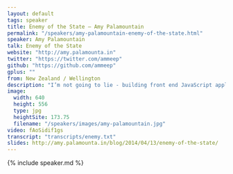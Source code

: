 ```yaml
---
layout: default
tags: speaker
title: Enemy of the State – Amy Palamountain
permalink: "/speakers/amy-palamountain-enemy-of-the-state.html"
speaker: Amy Palamountain
talk: Enemy of the State
website: "http://amy.palamounta.in"
twitter: "https://twitter.com/ammeep"
github: "https://github.com/ammeep"
gplus: ""
from: New Zealand / Wellington
description: "I’m not going to lie - building front end JavaScript applications can be hard. Why? Because state, that's why.\n\nWhen writing code for the client, we are almost entirely interested in how to best structure a would be mess of events and state. As our code base grows and the number of possible states increases, if we aren't careful we can end up in the fetal position, alone and questioning our life choices.\n\nIn this talk we will take a look at some of the patterns we see being commonly applied in client app's to see if the give us ways of handling state and state transition in a scaleable, maintainable fashion. Then we will take a look at some tactics you can use to help you better embrace both state and events, without sacrificing clarity in your architecture."
image: 
  width: 640
  height: 556
  type: jpg
  heightSite: 173.75
  filename: "/speakers/images/amy-palamountain.jpg"
video: fAoSidif1gs
transcript: "transcripts/enemy.txt"
slides: http://amy.palamounta.in/blog/2014/04/13/enemy-of-the-state/
---
```


{% include speaker.md %}
